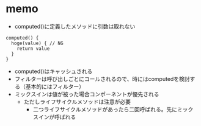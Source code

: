 # memo
- computed()に定義したメソッドに引数は取れない

```
computed() {
  hoge(value) { // NG
    return value
  }
}
```

- computed()はキャッシュされる
- フィルターは呼び出しごとにコールされるので、時にはcomputedを検討する（基本的にはフィルター）
- ミックスインは値が被った場合コンポーネントが優先される
  - ただしライフサイクルメソッドは注意が必要
      - 二つライフサイクルメソッドがあったら二回呼ばれる。先にミックスインが呼ばれる